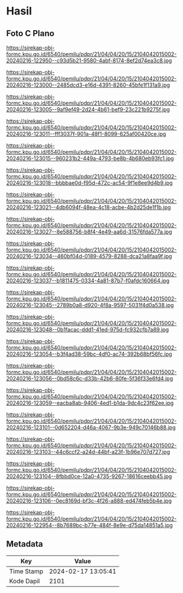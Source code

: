 # Hasil

## Foto C Plano

https://sirekap-obj-formc.kpu.go.id/6540/pemilu/pdpr/21/04/04/20/15/2104042015002-20240216-122950--c93d5b21-9580-4abf-8174-8ef2d74ea3c8.jpg

https://sirekap-obj-formc.kpu.go.id/6540/pemilu/pdpr/21/04/04/20/15/2104042015002-20240216-123000--2485dcd3-e16d-4391-8260-45bfe1f131a9.jpg

https://sirekap-obj-formc.kpu.go.id/6540/pemilu/pdpr/21/04/04/20/15/2104042015002-20240216-123005--9af9ef49-2d24-4b61-bef9-23c221b9275f.jpg

https://sirekap-obj-formc.kpu.go.id/6540/pemilu/pdpr/21/04/04/20/15/2104042015002-20240216-123011--fff3037f-901a-48f1-8099-625af00420ce.jpg

https://sirekap-obj-formc.kpu.go.id/6540/pemilu/pdpr/21/04/04/20/15/2104042015002-20240216-123015--960231b2-449a-4793-be8b-4b680eb93fc1.jpg

https://sirekap-obj-formc.kpu.go.id/6540/pemilu/pdpr/21/04/04/20/15/2104042015002-20240216-123018--bbbbae0d-f95d-472c-ac54-9f1e8ee9d4b9.jpg

https://sirekap-obj-formc.kpu.go.id/6540/pemilu/pdpr/21/04/04/20/15/2104042015002-20240216-123021--4db6094f-48ea-4c18-acbe-4b2d25de1f1b.jpg

https://sirekap-obj-formc.kpu.go.id/6540/pemilu/pdpr/21/04/04/20/15/2104042015002-20240216-123027--8e588756-b8f4-4e49-aa6d-31576fda577a.jpg

https://sirekap-obj-formc.kpu.go.id/6540/pemilu/pdpr/21/04/04/20/15/2104042015002-20240216-123034--460bf04d-0189-4579-8288-dca21a8faa9f.jpg

https://sirekap-obj-formc.kpu.go.id/6540/pemilu/pdpr/21/04/04/20/15/2104042015002-20240216-123037--b1811475-0334-4a81-87b7-f0afdc160664.jpg

https://sirekap-obj-formc.kpu.go.id/6540/pemilu/pdpr/21/04/04/20/15/2104042015002-20240216-123045--2789b0a8-d920-4f8a-9597-5031f4d0a538.jpg

https://sirekap-obj-formc.kpu.go.id/6540/pemilu/pdpr/21/04/04/20/15/2104042015002-20240216-123048--0b1facac-ddd1-41ed-975d-fc932cfb7a89.jpg

https://sirekap-obj-formc.kpu.go.id/6540/pemilu/pdpr/21/04/04/20/15/2104042015002-20240216-123054--b3f4ad38-59bc-4df0-ac74-392b68bf56fc.jpg

https://sirekap-obj-formc.kpu.go.id/6540/pemilu/pdpr/21/04/04/20/15/2104042015002-20240216-123056--0bd58c6c-d33b-42b6-80fe-5f36f33e6fd4.jpg

https://sirekap-obj-formc.kpu.go.id/6540/pemilu/pdpr/21/04/04/20/15/2104042015002-20240216-123059--eacba8ab-9406-4ed1-b1da-9dc4c23f62ee.jpg

https://sirekap-obj-formc.kpu.go.id/6540/pemilu/pdpr/21/04/04/20/15/2104042015002-20240216-123101--0d652204-d46a-4067-9b3e-949c70146b88.jpg

https://sirekap-obj-formc.kpu.go.id/6540/pemilu/pdpr/21/04/04/20/15/2104042015002-20240216-123103--44c6ccf2-a24d-44bf-a23f-1b96e707d727.jpg

https://sirekap-obj-formc.kpu.go.id/6540/pemilu/pdpr/21/04/04/20/15/2104042015002-20240216-123104--8fbbd0ce-12a0-4735-9267-18616ceebb45.jpg

https://sirekap-obj-formc.kpu.go.id/6540/pemilu/pdpr/21/04/04/20/15/2104042015002-20240216-123106--0ec8169d-bf3c-4f26-a888-ed474feb5b4e.jpg

https://sirekap-obj-formc.kpu.go.id/6540/pemilu/pdpr/21/04/04/20/15/2104042015002-20240216-122954--8b7689bc-b77e-484f-8e9e-d75da14851a5.jpg


## Metadata

| Key        | Value               |
| ---------- | ------------------- |
| Time Stamp | 2024-02-17 13:05:41 |
| Kode Dapil | 2101                |




